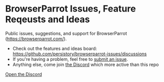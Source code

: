 # BrowserParrot Issues, Feature Reqeusts and Ideas

Public issues, suggestions, and support for BrowserParrot (https://browserparrot.com/).

- Check out the features and ideas board: https://github.com/persistory/browserparrot-issues/discussions
- If you're having a problem, feel free to [submit an issue](https://github.com/persistory/browserparrot-issues/issues/new).
- Anything else, come join [the Discord](https://discord.gg/dh7QZfaBg8) which more active than this repo

[Open the Discord](https://discord.gg/dh7QZfaBg8)
